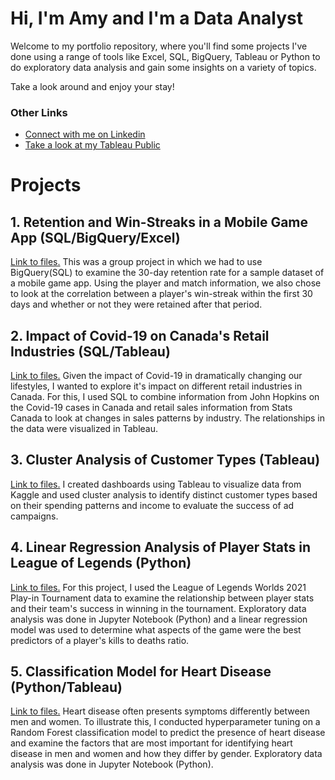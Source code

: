 # Hi, I'm Amy and I'm a Data Analyst
Welcome to my portfolio repository, where you'll find some projects I've done using a range of tools like Excel, SQL, BigQuery, Tableau or Python to do exploratory data analysis and gain some insights on a variety of topics. 

Take a look around and enjoy your stay!

### Other Links
- [Connect with me on Linkedin](https://www.linkedin.com/in/amy-yishan-wong)
- [Take a look at my Tableau Public](https://public.tableau.com/app/profile/amy.wong2810#!/)

# Projects

## 1. Retention and Win-Streaks in a Mobile Game App (SQL/BigQuery/Excel)
[Link to files.](https://github.com/amyw0ng/Portfolio/tree/main/1.%20Retention%20and%20Win-Streaks%20(Mobile%20Game)) This was a group project in which we had to use BigQuery(SQL) to examine the 30-day retention rate for a sample dataset of a mobile game app. Using the player and match information, we also chose to look at the correlation between a player's win-streak within the first 30 days and whether or not they were retained after that period. 

## 2. Impact of Covid-19 on Canada's Retail Industries (SQL/Tableau)
[Link to files.](https://github.com/amyw0ng/Portfolio/tree/main/2.%20Impact%20of%20Covid-19%20on%20Retail) Given the impact of Covid-19 in dramatically changing our lifestyles, I wanted to explore it's impact on different retail industries in Canada. For this, I used SQL to combine information from John Hopkins on the Covid-19 cases in Canada and retail sales information from Stats Canada to look at changes in sales patterns by industry. The relationships in the data were visualized in Tableau. 

## 3. Cluster Analysis of Customer Types (Tableau)
[Link to files.](https://github.com/amyw0ng/Portfolio/tree/main/3.%20Cluster%20Analysis%20of%20Customer%20Types) I created dashboards using Tableau to visualize data from Kaggle and used cluster analysis to identify distinct customer types based on their spending patterns and income to evaluate the success of ad campaigns. 

## 4. Linear Regression Analysis of Player Stats in League of Legends (Python)
[Link to files.](https://github.com/amyw0ng/Portfolio/tree/main/4.%20Linear%20Regression%20of%20Player%20Stats%20in%20League) For this project, I used the League of Legends Worlds 2021 Play-in Tournament data to examine the relationship between player stats and their team's success in winning in the tournament. Exploratory data analysis was done in Jupyter Notebook (Python) and a linear regression model was used to determine what aspects of the game were the best predictors of a player's kills to deaths ratio. 

## 5. Classification Model for Heart Disease (Python/Tableau)
[Link to files.](https://github.com/amyw0ng/Portfolio/tree/main/5.%20Classification%20Model%20for%20Heart%20Disease) Heart disease often presents symptoms differently between men and women. To illustrate this, I conducted hyperparameter tuning on a Random Forest classification model to predict the presence of heart disease and examine the factors that are most important for identifying heart disease in men and women and how they differ by gender. Exploratory data analysis was done in Jupyter Notebook (Python). 
